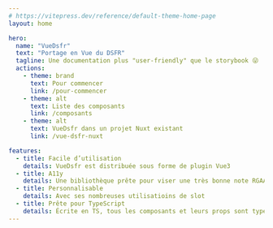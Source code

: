 ```yaml
---
# https://vitepress.dev/reference/default-theme-home-page
layout: home

hero:
  name: "VueDsfr"
  text: "Portage en Vue du DSFR"
  tagline: Une documentation plus "user-friendly" que le storybook 😜
  actions:
    - theme: brand
      text: Pour commencer
      link: /pour-commencer
    - theme: alt
      text: Liste des composants
      link: /composants
    - theme: alt
      text: VueDsfr dans un projet Nuxt existant
      link: /vue-dsfr-nuxt

features:
  - title: Facile d’utilisation
    details: VueDsfr est distribuée sous forme de plugin Vue3
  - title: A11y
    details: Une bibliothèque prête pour viser une très bonne note RGAA
  - title: Personnalisable
    details: Avec ses nombreuses utilisatioins de slot
  - title: Prête pour TypeScript
    details: Écrite en TS, tous les composants et leurs props sont typés
---
```


